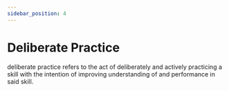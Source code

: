 ```yaml
---
sidebar_position: 4
---
```


# Deliberate Practice

deliberate practice refers to the act of deliberately and actively practicing a skill with the intention of improving understanding of and performance in said skill.
